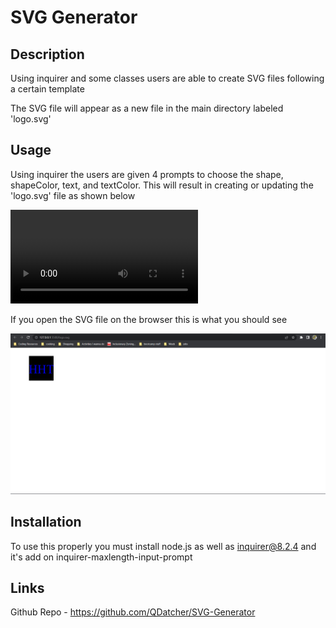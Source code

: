 # SVG Generator

## Description

Using inquirer and some classes users are able to create SVG files following a certain template

The SVG file will appear as a new file in the main directory labeled 'logo.svg'

## Usage

Using inquirer the users are given 4 prompts to choose the shape, shapeColor, text, and textColor. This will result in creating or updating the 'logo.svg' file as shown below

![video demonstrating how the SVG generator functions](./assets/media/shapes.js%20-%20module10challenge-SVGgenerator%20-%20Visual%20Studio%20Code%202023-04-28%2009-22-48.mp4)

If you open the SVG file on the browser this is what you should see

![image of generated SVG logo](./assets/media/Screenshot%202023-04-28%20095025.png)
    

## Installation

To use this properly you must install node.js as well as inquirer@8.2.4 and it's add on inquirer-maxlength-input-prompt

## Links

Github Repo - https://github.com/QDatcher/SVG-Generator